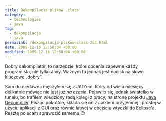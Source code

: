 ```yaml
---
title: Dekompilacja plików .class
category:
  - technologies
  - java
tag:
  - dekompilacja
  - java
permalink: /dekompilacja-plikow-class-283.html
date: 2009-12-16 12:58:04 +00:00
modified: 2009-12-16 12:58:04 +00:00
---
```



Dobry dekompilator, to narzędzie, które docenia zapewne każdy programista, nie tylko Javy. Ważnym tu jednak jest nacisk na słowo kluczowe „dobry”.

<!--more-->

Sam do niedawna męczyłem się z JAD'em, który od wielu miesięcy delikatnie mówiąc nie jest już *na czasie*. Pojawiło się jednak światełko w tunelu, bo trafiłem wiedziony radą kolegi z pracy, na stronę projektu [Java Decompiler](http://java.decompiler.free.fr/). Pisząc pokrótce, składa się on z całkiem przyjemnej i prostej w użyciu aplikacji z GUI oraz równie łatwej w obejściu wtyczki do Eclipse'a. Resztę polecam sprawdzić samemu &#x1f609;
